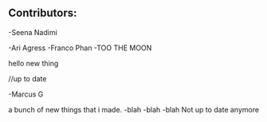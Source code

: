 ## Contributors:

-Seena Nadimi

-Ari Agress
-Franco Phan
-TOO THE MOON

hello new thing

//up to date

-Marcus G


a bunch of new things that i made.
-blah
-blah
-blah
Not up to date anymore
